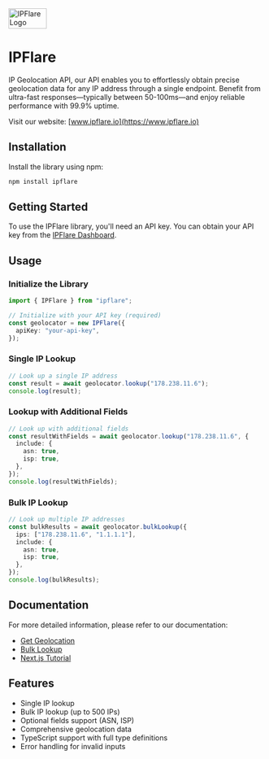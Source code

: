 <img src="https://www.ipflare.io/logo.svg" alt="IPFlare Logo" width="75" height="40">

# IPFlare

IP Geolocation API, our API enables you to effortlessly obtain precise geolocation data for any IP address through a single endpoint. Benefit from ultra-fast responses—typically between 50-100ms—and enjoy reliable performance with 99.9% uptime.

Visit our website: [www.ipflare.io](https://www.ipflare.io)

## Installation

Install the library using npm:

```bash
npm install ipflare
```

## Getting Started

To use the IPFlare library, you'll need an API key. You can obtain your API key from the [IPFlare Dashboard](https://www.ipflare.io/dashboard/api-keys).

## Usage

### Initialize the Library

```typescript
import { IPFlare } from "ipflare";

// Initialize with your API key (required)
const geolocator = new IPFlare({
  apiKey: "your-api-key",
});
```

### Single IP Lookup

```typescript
// Look up a single IP address
const result = await geolocator.lookup("178.238.11.6");
console.log(result);
```

### Lookup with Additional Fields

```typescript
// Look up with additional fields
const resultWithFields = await geolocator.lookup("178.238.11.6", {
  include: {
    asn: true,
    isp: true,
  },
});
console.log(resultWithFields);
```

### Bulk IP Lookup

```typescript
// Look up multiple IP addresses
const bulkResults = await geolocator.bulkLookup({
  ips: ["178.238.11.6", "1.1.1.1"],
  include: {
    asn: true,
    isp: true,
  },
});
console.log(bulkResults);
```

## Documentation

For more detailed information, please refer to our documentation:

- [Get Geolocation](https://www.ipflare.io/documentation/get-geolocation)
- [Bulk Lookup](https://www.ipflare.io/documentation/bulk-lookup)
- [Next.js Tutorial](https://www.ipflare.io/documentation/tutorial)

## Features

- Single IP lookup
- Bulk IP lookup (up to 500 IPs)
- Optional fields support (ASN, ISP)
- Comprehensive geolocation data
- TypeScript support with full type definitions
- Error handling for invalid inputs

